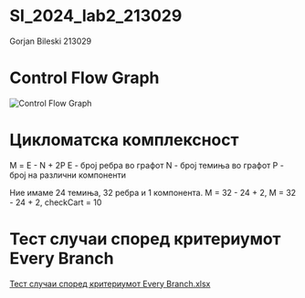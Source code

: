 # SI_2024_lab2_213029
Gorjan Bileski 213029

# Control Flow Graph
![Control Flow Graph](https://github.com/bileski26/SI_2024_lab2_213029/assets/149583510/7cd9d6ed-eef3-482a-83fb-56c519cd42f5)

# Цикломатска комплексност
М = E - N + 2P
E - број ребра во графот
N - број темиња во графот
P - број на различни компоненти

Ние имаме 24 темиња, 32 ребра и 1 компонента. М = 32 - 24 + 2, М = 32 - 24 + 2, checkCart = 10

# Тест случаи според критериумот Every Branch 
[Тест случаи според критериумот Every Branch.xlsx](https://github.com/bileski26/SI_2024_lab2_213029/files/15444613/Every.Branch.xlsx)

